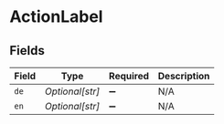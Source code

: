 # ActionLabel


## Fields

| Field              | Type               | Required           | Description        |
| ------------------ | ------------------ | ------------------ | ------------------ |
| `de`               | *Optional[str]*    | :heavy_minus_sign: | N/A                |
| `en`               | *Optional[str]*    | :heavy_minus_sign: | N/A                |